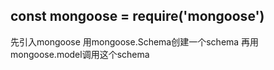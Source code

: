 ## const mongoose = require('mongoose')
先引入mongoose
用mongoose.Schema创建一个schema
再用mongoose.model调用这个schema
